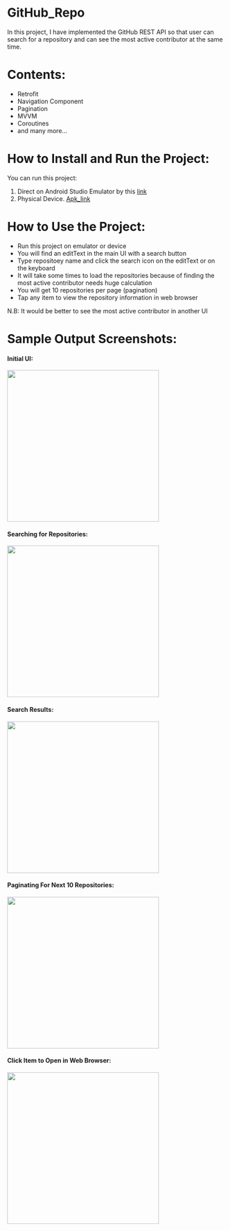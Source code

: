 # GitHub_Repo

In this project, I have implemented the GitHub REST API so that user can search for a repository and can see the most active contributor at the same time.

# Contents:

* Retrofit
* Navigation Component
* Pagination
* MVVM
* Coroutines
* and many more...

# How to Install and Run the Project:

You can run this project:

1. Direct on Android Studio Emulator by this [link](https://github.com/Sarowal-1734/GitHub_Repo.git)
2. Physical Device. [Apk_link](https://drive.google.com/file/d/1YfojhbgxeCb8anExtJmMJTVpmJSOGXip/view?usp=sharing)

# How to Use the Project:

* Run this project on emulator or device
* You will find an editText in the main UI with a search button
* Type repositoey name and click the search icon on the editText or on the keyboard
* It will take some times to load the repositories because of finding the most active contributor needs huge calculation
* You will get 10 repositories per page (pagination)
* Tap any item to view the repository information in web browser

N.B: It would be better to see the most active contributor in another UI

# Sample Output Screenshots:

#### Initial UI:
<img src="https://firebasestorage.googleapis.com/v0/b/kitbag-ca2b0.appspot.com/o/personal%2F1.png?alt=media&token=5ae17c04-4caf-438a-8df7-39b927669200" width="350">

#### Searching for Repositories:
<img src="https://firebasestorage.googleapis.com/v0/b/kitbag-ca2b0.appspot.com/o/personal%2F2.png?alt=media&token=30e9200d-9269-414b-82cd-b4be33fdeaa5" width="350">

#### Search Results:
<img src="https://firebasestorage.googleapis.com/v0/b/kitbag-ca2b0.appspot.com/o/personal%2F3.png?alt=media&token=4a95a3ff-79da-4bdb-836d-defdb29cbf2c" width="350">

#### Paginating For Next 10 Repositories:
<img src="https://firebasestorage.googleapis.com/v0/b/kitbag-ca2b0.appspot.com/o/personal%2F4.png?alt=media&token=7736bd34-ddbe-47dd-9f7b-0b501f1ff270" width="350">

#### Click Item to Open in Web Browser:
<img src="https://firebasestorage.googleapis.com/v0/b/kitbag-ca2b0.appspot.com/o/personal%2F5.png?alt=media&token=e75b0dce-3371-45f0-99d3-f2e7051cc821" width="350">
